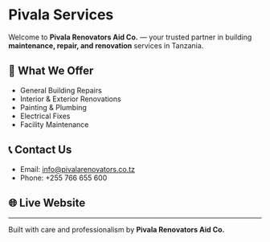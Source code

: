 # Pivala Services

Welcome to **Pivala Renovators Aid Co.** — your trusted partner in building **maintenance, repair, and renovation** services in Tanzania.

## 🌟 What We Offer

- General Building Repairs  
- Interior & Exterior Renovations  
- Painting & Plumbing  
- Electrical Fixes  
- Facility Maintenance  

## 📞 Contact Us
- Email: info@pivalarenovators.co.tz  
- Phone: +255 766 655 600  

## 🌐 Live Website

---

Built with care and professionalism by **Pivala Renovators Aid Co.**


